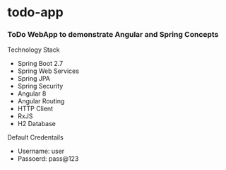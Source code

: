 # todo-app
### ToDo WebApp to demonstrate Angular and Spring Concepts

Technology Stack
* Spring Boot 2.7
* Spring Web Services
* Spring JPA
* Spring Security
* Angular 8
* Angular Routing
* HTTP Client
* RxJS
* H2 Database

Default Credentails
* Username: user
* Passoerd: pass@123
